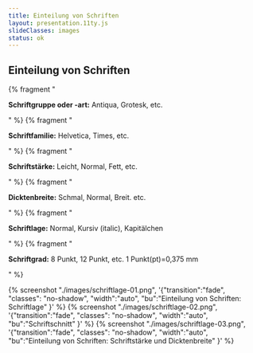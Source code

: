 ```yaml
---
title: Einteilung von Schriften
layout: presentation.11ty.js
slideClasses: images
status: ok
---
```



<section class="simple">
  <div>
    <h1>Einteilung von Schriften</h1>
    <div>
      {% fragment "<p class=\"list\"><strong>Schriftgruppe oder -art:</strong> Antiqua, Grotesk, etc.</p>" %}
      {% fragment "<p class=\"list\"><strong>Schriftfamilie:</strong> Helvetica, Times, etc.</p>" %}
      {% fragment "<p class=\"list\"><strong>Schriftstärke:</strong> Leicht, Normal, Fett, etc.</p>" %}
      {% fragment "<p class=\"list\"><strong>Dicktenbreite:</strong> Schmal, Normal, Breit. etc.</p>" %}
      {% fragment "<p class=\"list\"><strong>Schriftlage:</strong> Normal, Kursiv (italic), Kapitälchen</p>" %}
      {% fragment "<p class=\"list\"><strong>Schriftgrad:</strong> 8 Punkt, 12 Punkt, etc. 1 Punkt(pt)=0,375 mm</p>" %}
    </div>
    </div>
</section>

{% screenshot "./images/schriftlage-01.png", '{"transition":"fade", "classes": "no-shadow", "width":"auto", "bu":"Einteilung von Schriften: Schriftlage" }' %}
{% screenshot "./images/schriftlage-02.png", '{"transition":"fade", "classes": "no-shadow", "width":"auto", "bu":"Schriftschnitt" }' %}
{% screenshot "./images/schriftlage-03.png", '{"transition":"fade", "classes": "no-shadow", "width":"auto", "bu":"Einteilung von Schriften: Schriftstärke und Dicktenbreite" }' %}